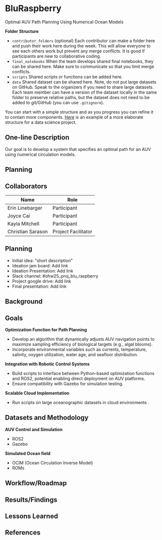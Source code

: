 # BluRaspberry
Optimal AUV Path Planning Using Numerical Ocean Models

**Folder Structure**

* `contributor_folders` (optional) Each contributor can make a folder here and 
push their work here during the week. This will allow everyone to see each others work but prevent any merge conflicts. It is good if participants are new to collaborative coding.
* `final_notebooks` When the team develops shared final notebooks, they 
can be shared here. Make sure to communicate so that you limit merge conflicts.
* `scripts` Shared scripts or functions can be added here.
* `data` Shared dataset can be shared here. Note, do not put large datasets on GitHub. Speak to the organizers if you 
need to share large datasets. Each team member can have a version of the dataset locally in the same folder to 
preserve relative paths, but the dataset does not need to be added to git/GitHub (you can use `.gitignore`).

You can start with a simple structure and as you progress you can refine it to contain more components. [Here](https://cookiecutter-data-science.drivendata.org/#directory-structure) is an example of a more elaborate structure for a data science project.

## One-line Description
Our goal is to develop a system that specifies an optimal path for an AUV using numerical circulation models.

## Planning

## Collaborators

| Name                | Role                |
|---------------------|---------------------|
| Erin Linebarger     | Participant         |
| Joyce Cai           | Participant         |
| Kayla Mitchell      | Participant         |
| Christian Sarason   | Project Facilitator |

## Planning

* Initial idea: "short description"
* Ideation jam board: Add link
* Ideation Presentation: Add link
* Slack channel: #ohw25_proj_blu_raspberry
* Project google drive: Add link
* Final presentation: Add link

## Background

## Goals
**Optimization Function for Path Planning**
- Develop an algorithm that dynamically adjusts AUV navigation points to maximize sampling efficiency of biological targets (e.g., algal blooms).
- Incorporate environmental variables such as currents, temperature, salinity, oxygen utilization, water age, and seafloor distribution.

**Integration with Robotic Control Systems**
- Build scripts to interface between Python-based optimization functions and ROS2, potential enabling direct deployment on AUV platforms.
- Ensure compatibility with Gazebo for simulation testing.

**Scalable Cloud Implementation**
- Run scripts on large oceanographic datasets in cloud environments .


## Datasets and Methodology
**AUV Control and Simulation**
- ROS2
- Gazebo

**Simulated Ocean field**
- OCIM (Ocean Circulation Inverse Model)
- ROMs

## Workflow/Roadmap

## Results/Findings

## Lessons Learned

## References

